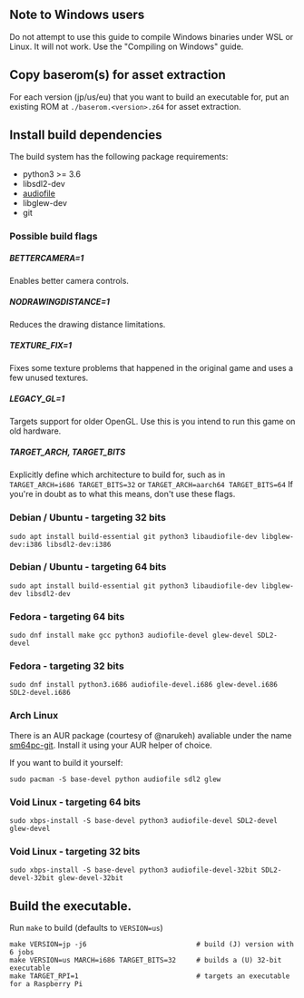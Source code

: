 ## Note to Windows users
Do not attempt to use this guide to compile Windows binaries under WSL or Linux. It will not work. Use the "Compiling on Windows" guide.

## Copy baserom(s) for asset extraction

For each version (jp/us/eu) that you want to build an executable for, put an existing ROM at
`./baserom.<version>.z64` for asset extraction.

## Install build dependencies

The build system has the following package requirements:
  * python3 >= 3.6
  * libsdl2-dev
  * [audiofile](https://audiofile.68k.org/)
  * libglew-dev
  * git

### Possible build flags

##### BETTERCAMERA=1
Enables better camera controls.
##### NODRAWINGDISTANCE=1
Reduces the drawing distance limitations.
#####  TEXTURE_FIX=1
Fixes some texture problems that happened in the original game and uses a few unused textures.
##### LEGACY_GL=1
Targets support for older OpenGL. Use this is you intend to run this game on old hardware.
##### TARGET_ARCH, TARGET_BITS
Explicitly define which architecture to build for, such as in
``` TARGET_ARCH=i686 TARGET_BITS=32``` or ``` TARGET_ARCH=aarch64 TARGET_BITS=64 ```
If you're in doubt as to what this means, don't use these flags.

### Debian / Ubuntu - targeting 32 bits
```
sudo apt install build-essential git python3 libaudiofile-dev libglew-dev:i386 libsdl2-dev:i386
```
### Debian / Ubuntu - targeting 64 bits
```
sudo apt install build-essential git python3 libaudiofile-dev libglew-dev libsdl2-dev
```
### Fedora - targeting 64 bits
```
sudo dnf install make gcc python3 audiofile-devel glew-devel SDL2-devel
```
### Fedora - targeting 32 bits
```
sudo dnf install python3.i686 audiofile-devel.i686 glew-devel.i686 SDL2-devel.i686
```
### Arch Linux
There is an AUR package (courtesy of @narukeh) avaliable under the name [sm64pc-git](https://aur.archlinux.org/packages/sm64pc-git/). Install it using your AUR helper of choice.

If you want to build it yourself:
```
sudo pacman -S base-devel python audiofile sdl2 glew
```

### Void Linux - targeting 64 bits
```
sudo xbps-install -S base-devel python3 audiofile-devel SDL2-devel glew-devel
```

### Void Linux - targeting 32 bits
```
sudo xbps-install -S base-devel python3 audiofile-devel-32bit SDL2-devel-32bit glew-devel-32bit
```

## Build the executable.

Run `make` to build (defaults to `VERSION=us`)

```
make VERSION=jp -j6                           # build (J) version with 6 jobs
make VERSION=us MARCH=i686 TARGET_BITS=32     # builds a (U) 32-bit executable 
make TARGET_RPI=1                             # targets an executable for a Raspberry Pi
```